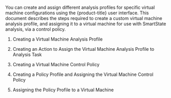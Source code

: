 You can create and assign different analysis profiles for specific
virtual machine configurations using the {product-title} user interface.
This document describes the steps required to create a custom virtual
machine analysis profile, and assigning it to a virtual machine for use
with SmartState analysis, via a control policy.

1.  Creating a Virtual Machine Analysis Profile

2.  Creating an Action to Assign the Virtual Machine Analysis Profile to
    Analysis Task

3.  Creating a Virtual Machine Control Policy

4.  Creating a Policy Profile and Assigning the Virtual Machine Control
    Policy

5.  Assigning the Policy Profile to a Virtual Machine
